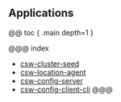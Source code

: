 ## Applications

@@ toc { .main depth=1 }

@@@ index
* [csw-cluster-seed](apps/cswclusterseed.md)    
* [csw-location-agent](apps/cswlocationagent.md)
* [csw-config-server](apps/cswonfigserverapp.md)
* [csw-config-client-cli](apps/cswconfigclientcli.md)
@@@